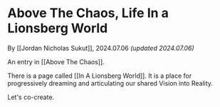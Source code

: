 # Above The Chaos, Life In a Lionsberg World 

By [[Jordan Nicholas Sukut]], 2024.07.06 _(updated 2024.07.06)_

An entry in [[Above The Chaos]]. 

There is a page called [[In A Lionsberg World]]. It is a place for progressively dreaming and articulating our shared Vision into Reality.  

Let's co-create. 